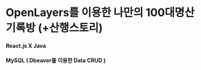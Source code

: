 # OpenLayers를 이용한 나만의 100대명산 기록방 (+산행스토리)

#### React.js X Java

#### MySQL ( Dbeaver를 이용한 Data CRUD )

